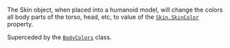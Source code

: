 The Skin object, when placed into a humanoid model, will change the colors all
body parts of the torso, head, etc, to value of the [`Skin.SkinColor`](https://create.roblox.com/docs/reference/engine/classes/Skin#SkinColor)
property.

Superceded by the [`BodyColors`](https://create.roblox.com/docs/reference/engine/classes/BodyColors) class.